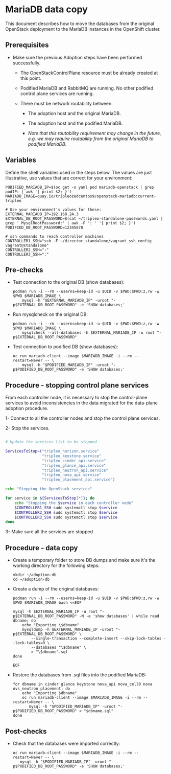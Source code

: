 # MariaDB data copy

This document describes how to move the databases from the original
OpenStack deployment to the MariaDB instances in the OpenShift
cluster.

## Prerequisites

* Make sure the previous Adoption steps have been performed successfully.

  * The OpenStackControlPlane resource must be already created at this point.

  * Podified MariaDB and RabbitMQ are running. No other podified
    control plane services are running.

  * There must be network routability between:

    * The adoption host and the original MariaDB.

    * The adoption host and the podified MariaDB.

    * *Note that this routability requirement may change in the
      future, e.g. we may require routability from the original MariaDB to
      podified MariaDB*.

## Variables

Define the shell variables used in the steps below. The values are
just illustrative, use values that are correct for your environment:

```
PODIFIED_MARIADB_IP=$(oc get -o yaml pod mariadb-openstack | grep podIP: | awk '{ print $2; }')
MARIADB_IMAGE=quay.io/tripleozedcentos9/openstack-mariadb:current-tripleo

# Use your environment's values for these:
EXTERNAL_MARIADB_IP=192.168.24.3
EXTERNAL_DB_ROOT_PASSWORD=$(cat ~/tripleo-standalone-passwords.yaml | grep ' MysqlRootPassword:' | awk -F ': ' '{ print $2; }')
PODIFIED_DB_ROOT_PASSWORD=12345678

# ssh commands to reach controller machines
CONTROLLER1_SSH="ssh -F ~/director_standalone/vagrant_ssh_config vagrant@standalone"
CONTROLLER2_SSH=":"
CONTROLLER3_SSH=":"
```

## Pre-checks

* Test connection to the original DB (show databases):

  ```
  podman run -i --rm --userns=keep-id -u $UID -v $PWD:$PWD:z,rw -w $PWD $MARIADB_IMAGE \
      mysql -h "$EXTERNAL_MARIADB_IP" -uroot "-p$EXTERNAL_DB_ROOT_PASSWORD" -e 'SHOW databases;'
  ```

* Run mysqlcheck on the original DB:

  ```
  podman run -i --rm --userns=keep-id -u $UID -v $PWD:$PWD:z,rw -w $PWD $MARIADB_IMAGE \
      mysqlcheck --all-databases -h $EXTERNAL_MARIADB_IP -u root "-p$EXTERNAL_DB_ROOT_PASSWORD"
  ```

* Test connection to podified DB (show databases):

  ```
  oc run mariadb-client --image $MARIADB_IMAGE -i --rm --restart=Never -- \
      mysql -h "$PODIFIED_MARIADB_IP" -uroot "-p$PODIFIED_DB_ROOT_PASSWORD" -e 'SHOW databases;'
  ```

## Procedure - stopping control plane services

From each controller node, it is necessary to stop the
control-plane services to avoid inconsistencies in the
data migrated for the data-plane adoption procedure.

1- Connect to all the controller nodes and stop the control
plane services.

2- Stop the services.

```bash

# Update the services list to be stopped

ServicesToStop=("tripleo_horizon.service"
                "tripleo_keystone.service"
                "tripleo_cinder_api.service"
                "tripleo_glance_api.service"
                "tripleo_neutron_api.service"
                "tripleo_nova_api.service"
                "tripleo_placement_api.service")

echo "Stopping the OpenStack services"

for service in ${ServicesToStop[*]}; do
    echo "Stopping the $service in each controller node"
    $CONTROLLER1_SSH sudo systemctl stop $service
    $CONTROLLER2_SSH sudo systemctl stop $service
    $CONTROLLER3_SSH sudo systemctl stop $service
done
```

3- Make sure all the services are stopped

## Procedure - data copy

* Create a temporary folder to store DB dumps and make sure it's the
  working directory for the following steps:

  ```
  mkdir ~/adoption-db
  cd ~/adoption-db
  ```

* Create a dump of the original databases:

  ```
  podman run -i --rm --userns=keep-id -u $UID -v $PWD:$PWD:z,rw -w $PWD $MARIADB_IMAGE bash <<EOF

  mysql -h $EXTERNAL_MARIADB_IP -u root "-p$EXTERNAL_DB_ROOT_PASSWORD" -N -e 'show databases' | while read dbname; do
      echo "Exporting \$dbname"
      mysqldump -h $EXTERNAL_MARIADB_IP -uroot "-p$EXTERNAL_DB_ROOT_PASSWORD" \
          --single-transaction --complete-insert --skip-lock-tables --lock-tables=0 \
          --databases "\$dbname" \
          > "\$dbname".sql
  done

  EOF
  ```

* Restore the databases from .sql files into the podified MariaDB:

  ```
  for dbname in cinder glance keystone nova_api nova_cell0 nova ovs_neutron placement; do
      echo "Importing $dbname"
      oc run mariadb-client --image $MARIADB_IMAGE -i --rm --restart=Never -- \
         mysql -h "$PODIFIED_MARIADB_IP" -uroot "-p$PODIFIED_DB_ROOT_PASSWORD" < "$dbname.sql"
  done
  ```

## Post-checks

* Check that the databases were imported correctly:

  ```
  oc run mariadb-client --image $MARIADB_IMAGE -i --rm --restart=Never -- \
     mysql -h "$PODIFIED_MARIADB_IP" -uroot "-p$PODIFIED_DB_ROOT_PASSWORD" -e 'SHOW databases;'
  ```
